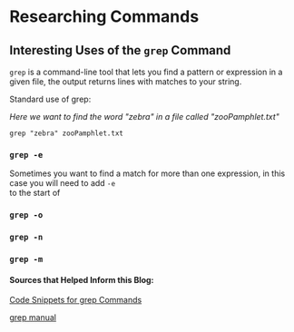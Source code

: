 # Researching Commands
## Interesting Uses of the `grep` Command ##
`grep` is a command-line tool that lets you find a pattern or expression in a given file, the output returns lines with matches to your string.<br> 

Standard use of grep: <br>

_Here we want to find the word "zebra" in a file called "zooPamphlet.txt"_ <br>

`grep "zebra" zooPamphlet.txt` <br>
### `grep -e`
Sometimes you want to find a match for more than one expression, in this case you will need to add `-e` <br>
to the start of 
### `grep -o`
### `grep -n`
### `grep -m`
#### Sources that Helped Inform this Blog:

[Code Snippets for grep Commands](https://www.makeuseof.com/grep-command-practical-examples/) <br>

[grep manual](https://ss64.com/bash/grep.html)

